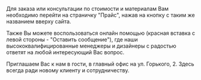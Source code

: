    Для заказа или консультации по стоимости и материалам Вам необходимо перейти на страничку "Прайс", нажав на кнопку с таким же названием вверху сайта.

   Также Вы можете воспользоваться онлайн помощью (красная вставка с левой стороны - "Оставить сообщение"), где наши высококвалифицированные менеджеры и дизайнеры с радостью ответят на любой интересующий Вас вопрос.

   Приглашаем Вас к нам в гости, в главный офис на ул. Горького, 2. Здесь всегда ради новому клиенту и сотрудничеству.
  
